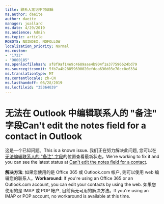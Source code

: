 ```yaml
---
title: 联系人笔记不可编辑
ms.author: daeite
author: daeite
manager: joallard
ms.date: 4/29/2019
ms.audience: Admin
ms.topic: article
ROBOTS: NOINDEX, NOFOLLOW
localization_priority: Normal
ms.custom:
- "1732"
- "9000185"
ms.openlocfilehash: af8f9af14e9c4689aae4b904f1a377596624bd79
ms.sourcegitcommit: 5fb7a4b28859690020efdea630d03e70cc0e6334
ms.translationtype: MT
ms.contentlocale: zh-CN
ms.lasthandoff: 06/28/2019
ms.locfileid: "35364039"
---
```

# <a name="cant-edit-the-notes-field-for-a-contact-in-outlook"></a><span data-ttu-id="4a417-102">无法在 Outlook 中编辑联系人的 "备注" 字段</span><span class="sxs-lookup"><span data-stu-id="4a417-102">Can't edit the notes field for a contact in Outlook</span></span>

<span data-ttu-id="4a417-103">这是一个已知问题。</span><span class="sxs-lookup"><span data-stu-id="4a417-103">This is a known issue.</span></span> <span data-ttu-id="4a417-104">我们正在努力解决此问题, 您可以在[无法编辑联系人的 "备注" 字段](https://support.office.com/article/fb8394ce-04ce-48b5-bae4-be46f77f10fe)的位置查看最新状态。</span><span class="sxs-lookup"><span data-stu-id="4a417-104">We're working to fix it and you can see the latest status at [Can't edit the notes field for a contact](https://support.office.com/article/fb8394ce-04ce-48b5-bae4-be46f77f10fe).</span></span>

<span data-ttu-id="4a417-105">**解决方法**: 如果您使用的是 Office 365 或 Outlook.com 帐户, 则可以使用 web 编辑您的联系人。</span><span class="sxs-lookup"><span data-stu-id="4a417-105">**Workaround**: If you're using an Office 365 or an Outlook.com account, you can edit your contacts by using the web.</span></span> <span data-ttu-id="4a417-106">如果您使用的是 IMAP 或 POP 帐户, 目前尚无可用的解决方法。</span><span class="sxs-lookup"><span data-stu-id="4a417-106">If you're using an IMAP or POP account, no workaround is available at this time.</span></span>